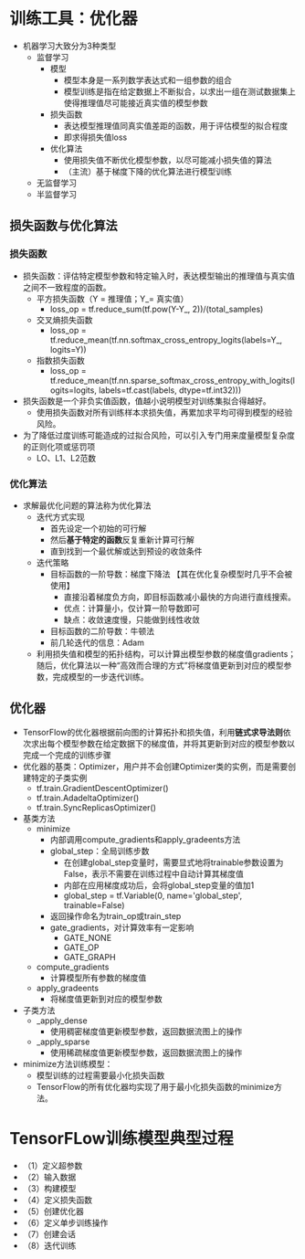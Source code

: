# 训练工具：优化器
- 机器学习大致分为3种类型
	- 监督学习
		- 模型
			- 模型本身是一系列数学表达式和一组参数的组合
			- 模型训练是指在给定数据上不断拟合，以求出一组在测试数据集上使得推理值尽可能接近真实值的模型参数
		- 损失函数
			- 表达模型推理值同真实值差距的函数，用于评估模型的拟合程度
			- 即求得损失值loss
		- 优化算法
			- 使用损失值不断优化模型参数，以尽可能减小损失值的算法
			- （主流）基于梯度下降的优化算法进行模型训练
	- 无监督学习
	- 半监督学习

## 损失函数与优化算法
### 损失函数
- 损失函数：评估特定模型参数和特定输入时，表达模型输出的推理值与真实值之间不一致程度的函数。
	- 平方损失函数（Y = 推理值；Y_= 真实值）
		- loss_op = tf.reduce_sum(tf.pow(Y-Y_, 2))/(total_samples)
	- 交叉熵损失函数
		- loss_op = tf.reduce_mean(tf.nn.softmax_cross_entropy_logits(labels=Y_, logits=Y))
	- 指数损失函数
		- loss_op = tf.reduce_mean(tf.nn.sparse_softmax_cross_entropy_with_logits(logits=logits, labels=tf.cast(labels, dtype=tf.int32)))
- 损失函数是一个非负实值函数，值越小说明模型对训练集拟合得越好。
	- 使用损失函数对所有训练样本求损失值，再累加求平均可得到模型的经验风险。
- 为了降低过度训练可能造成的过拟合风险，可以引入专门用来度量模型复杂度的正则化项或惩罚项
	- LO、L1、L2范数

### 优化算法
- 求解最优化问题的算法称为优化算法
	- 迭代方式实现
		- 首先设定一个初始的可行解
		- 然后**基于特定的函数**反复重新计算可行解
		- 直到找到一个最优解或达到预设的收敛条件
	- 迭代策略
		- 目标函数的一阶导数：梯度下降法 【其在优化复杂模型时几乎不会被使用】
			- 直接沿着梯度负方向，即目标函数减小最快的方向进行直线搜索。
			- 优点：计算量小，仅计算一阶导数即可
			- 缺点：收敛速度慢，只能做到线性收敛
		- 目标函数的二阶导数：牛顿法
		- 前几轮迭代的信息：Adam
	- 利用损失值和模型的拓扑结构，可以计算出模型参数的梯度值gradients；随后，优化算法以一种“高效而合理的方式”将梯度值更新到对应的模型参数，完成模型的一步迭代训练。 

## 优化器
- TensorFlow的优化器根据前向图的计算拓扑和损失值，利用**链式求导法则**依次求出每个模型参数在给定数据下的梯度值，并将其更新到对应的模型参数以完成一个完成的训练步骤
- 优化器的基类：Optimizer，用户并不会创建Optimizer类的实例，而是需要创建特定的子类实例
	- tf.train.GradientDescentOptimizer()
	- tf.train.AdadeltaOptimizer()
	- tf.train.SyncReplicasOptimizer()
- 基类方法
	- minimize
		- 内部调用compute_gradients和apply_gradeents方法
		- global_step：全局训练步数
			- 在创建global_step变量时，需要显式地将trainable参数设置为False，表示不需要在训练过程中自动计算其梯度值
			- 内部在应用梯度成功后，会将global_step变量的值加1
			- global_step = tf.Variable(0, name='global_step', trainable=False)
		- 返回操作命名为train_op或train_step
		- gate_gradients，对计算效率有一定影响
			- GATE_NONE
			- GATE_OP
			- GATE_GRAPH
	- compute_gradients
		- 计算模型所有参数的梯度值
	- apply_gradeents
		- 将梯度值更新到对应的模型参数
- 子类方法
	- _apply_dense
		- 使用稠密梯度值更新模型参数，返回数据流图上的操作
	- _apply_sparse
		- 使用稀疏梯度值更新模型参数，返回数据流图上的操作
- minimize方法训练模型：
	- 模型训练的过程需要最小化损失函数
	- TensorFlow的所有优化器均实现了用于最小化损失函数的minimize方法。

# TensorFLow训练模型典型过程
- （1）定义超参数
- （2）输入数据
- （3）构建模型
- （4）定义损失函数
- （5）创建优化器
- （6）定义单步训练操作
- （7）创建会话
- （8）迭代训练